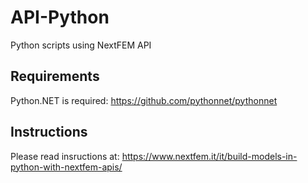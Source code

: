 # API-Python
Python scripts using NextFEM API
## Requirements
Python.NET is required: https://github.com/pythonnet/pythonnet
## Instructions
Please read insructions at: https://www.nextfem.it/it/build-models-in-python-with-nextfem-apis/
